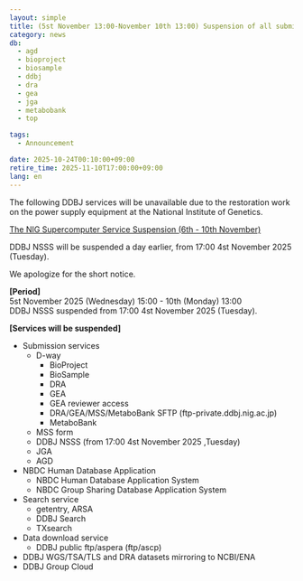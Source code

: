 ```yaml
---
layout: simple
title: (5st November 13:00-November 10th 13:00) Suspension of all submission and search services for maintenance
category: news
db:
  - agd
  - bioproject
  - biosample
  - ddbj
  - dra
  - gea
  - jga
  - metabobank
  - top

tags:
  - Announcement

date: 2025-10-24T00:10:00+09:00
retire_time: 2025-11-10T17:00:00+09:00
lang: en
---
```


The following DDBJ services will be unavailable due to the restoration work      
on the power supply equipment at the National Institute of Genetics.

[The NIG Supercomputer Service Suspension (6th - 10th November)](https://sc.ddbj.nig.ac.jp/en/blog/2025-11-06-power-outage/)

DDBJ NSSS will be suspended a day earlier, from 17:00 4st November 2025 (Tuesday).   

We apologize for the short notice.   

**[Period]**    
5st November 2025 (Wednesday) 15:00 - 10th (Monday) 13:00   
DDBJ NSSS suspended from 17:00 4st November 2025 (Tuesday).    

**[Services will be suspended]**
- Submission services
	- D-way
		- BioProject  
		- BioSample  
		- DRA  
		- GEA  
		- GEA reviewer access  
		- DRA/GEA/MSS/MetaboBank SFTP (ftp-private.ddbj.nig.ac.jp)
		- MetaboBank
	- MSS form
	- DDBJ NSSS (from 17:00 4st November 2025 ,Tuesday)
	- JGA
	- AGD
- NBDC Human Database Application
	- NBDC Human Database Application System
	- NBDC Group Sharing Database Application System
- Search service
	- getentry, ARSA
	- DDBJ Search
	- TXsearch	
- Data download service
	- DDBJ public ftp/aspera (ftp/ascp)
- DDBJ WGS/TSA/TLS and DRA datasets mirroring to NCBI/ENA
- DDBJ Group Cloud
